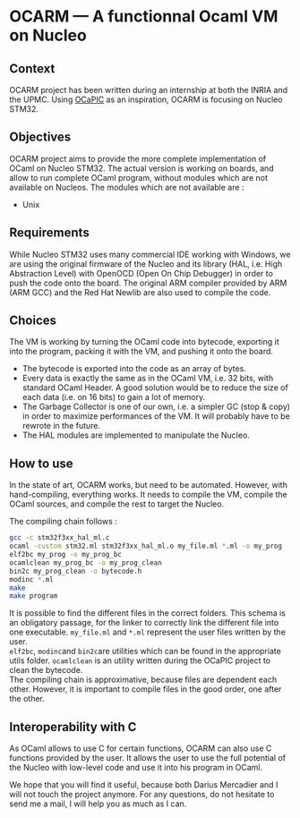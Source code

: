 # OCARM — A functionnal Ocaml VM on Nucleo

## Context
OCARM project has been written during an internship at both the INRIA and the UPMC. Using [OCaPIC](http://www.algo-prog.info/ocapic/web/index.php?id=ocapic) as an inspiration, OCARM is focusing on Nucleo STM32.

## Objectives
OCARM project aims to provide the more complete implementation of OCaml on Nucleo STM32. The actual version is working on boards, and allow to run complete OCaml program, without modules which are not available on Nucleos.
The modules which are not available are :
* Unix

## Requirements
While Nucleo STM32 uses many commercial IDE working with Windows, we are using the original firmware of the Nucleo and its library (HAL, i.e. High Abstraction Level) with OpenOCD (Open On Chip Debugger) in order to push the code onto the board. The original ARM compiler provided by ARM (ARM GCC) and the Red Hat Newlib are also used to compile the code.

## Choices
The VM is working by turning the OCaml code into bytecode, exporting it into the program, packing it with the VM, and pushing it onto the board. 
- The bytecode is exported into the code as an array of bytes.
- Every data is exactly the same as in the OCaml VM, i.e. 32 bits, with standard OCaml Header. A good solution would be to reduce the size of each data (i.e. on 16 bits) to gain a lot of memory.
- The Garbage Collector is one of our own, i.e. a simpler GC (stop & copy) in order to maximize performances of the VM. It will probably have to be rewrote in the future.
- The HAL modules are implemented to manipulate the Nucleo.

## How to use
In the state of art, OCARM works, but need to be automated. However, with hand-compiling, everything works. It needs to compile the VM, compile the OCaml sources, and compile the rest to target the Nucleo.

The compiling chain follows :
```bash
gcc -c stm32f3xx_hal_ml.c
ocaml -custom stm32.ml stm32f3xx_hal_ml.o my_file.ml *.ml -o my_prog
elf2bc my_prog -o my_prog_bc
ocamlclean my_prog_bc -o my_prog_clean
bin2c my_prog_clean -o bytecode.h
modinc *.ml
make
make program
```

It is possible to find the different files in the correct folders. This schema is an obligatory passage, for the linker to correctly link the different file into one executable. `my_file.ml` and `*.ml` represent the user files written by the user.  
`elf2bc`, `modinc`and `bin2c`are utilities which can be found in the appropriate utils folder. `ocamlclean` is an utility written during the OCaPIC project to clean the bytecode.  
The compiling chain is approximative, because files are dependent each other. However, it is important to compile files in the good order, one after the other.

## Interoperability with C
As OCaml allows to use C for certain functions, OCARM can also use C functions provided by the user. It allows the user to use the full potential of the Nucleo with low-level code and use it into his program in OCaml.

We hope that you will find it useful, because both Darius Mercadier and I will not touch the project anymore. For any questions, do not hesitate to send me a mail, I will help you as much as I can.
